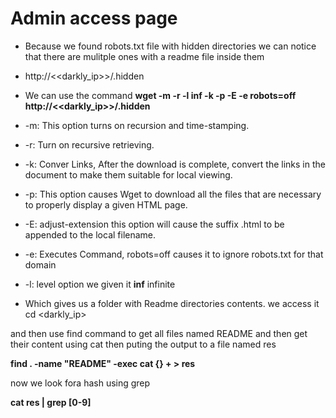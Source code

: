 # Admin access page

- Because we found robots.txt file with hidden directories we can notice that there are mulitple ones with a readme file inside them
- http://<<darkly_ip>>/.hidden

- We can use the command 
__wget -m -r -l inf -k -p -E -e robots=off http://<<darkly_ip>>/.hidden__

- -m: This option turns on recursion and time-stamping.
- -r: Turn on recursive retrieving.
- -k: Conver Links, After the download is complete, convert the links in the document to make them suitable for local viewing. 
- -p: This option causes Wget to download all the files that are necessary to properly display a given HTML page.
- -E: adjust-extension this option will cause the suffix .html to be appended to the local filename.
- -e: Executes Command, robots=off causes it to ignore robots.txt for that domain
- -l: level option we given it **inf** infinite

- Which gives us a folder with Readme directories contents.
we access it
cd <darkly_ip>

and then use find command to get all files named README and then get their content using cat then puting the output to a file named res

__find . -name "README" -exec cat {} + > res__

now we look fora hash using grep

__cat res | grep [0-9]__